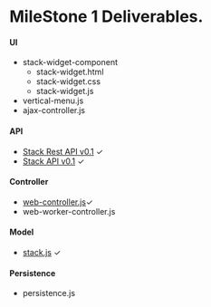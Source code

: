 # MileStone 1 Deliverables.


#### UI
- stack-widget-component
  - stack-widget.html
  - stack-widget.css
  - stack-widget.js
- vertical-menu.js
- ajax-controller.js

#### API
- [Stack Rest API v0.1](https://github.com/RajeshPatkarInstitute/Stack-Widget/blob/main/docs/Controller/Stack-Rest-API.md) ✓
- [Stack API v0.1](https://github.com/RajeshPatkarInstitute/Stack-Widget/blob/main/docs/Model/Stack-API.md) ✓

#### Controller
- [web-controller.js](https://github.com/RajeshPatkarInstitute/Stack-Widget/blob/main/staas/web-controller.js)✓
- web-worker-controller.js

#### Model
- [stack.js](https://github.com/RajeshPatkarInstitute/Stack-Widget/blob/main/staas/stack.js) ✓

#### Persistence
- persistence.js
